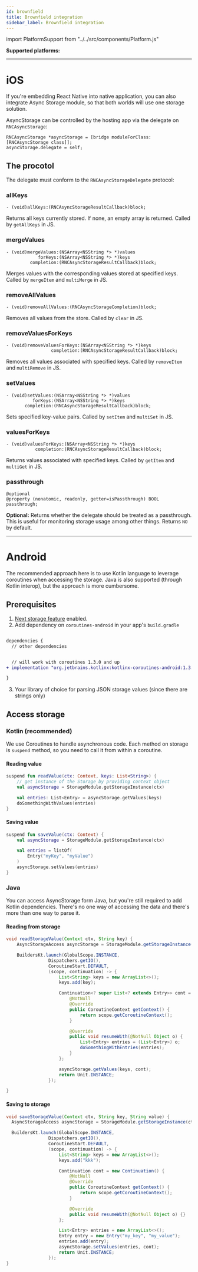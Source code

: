 ```yaml
---
id: brownfield
title: Brownfield integration
sidebar_label: Brownfield integration
---
```

import PlatformSupport from "../../src/components/Platform.js"

**Supported platforms:**
<PlatformSupport title="iOS/MacOS" platformIcon="icon_ios.svg"></PlatformSupport>
<PlatformSupport title="Android" platformIcon="icon_android.svg"></PlatformSupport>

---

# iOS

If you're embedding React Native into native application, you can also integrate
Async Storage module, so that both worlds will use one storage solution.


AsyncStorage can be controlled by the hosting app via the delegate on
`RNCAsyncStorage`:

```objc
RNCAsyncStorage *asyncStorage = [bridge moduleForClass:[RNCAsyncStorage class]];
asyncStorage.delegate = self;
```



## The procotol

The delegate must conform to the `RNCAsyncStorageDelegate` protocol:



### allKeys

```objc
- (void)allKeys:(RNCAsyncStorageResultCallback)block;
```

Returns all keys currently stored. If none, an empty array is returned.
Called by `getAllKeys` in JS.



### mergeValues

```objc
- (void)mergeValues:(NSArray<NSString *> *)values
            forKeys:(NSArray<NSString *> *)keys
         completion:(RNCAsyncStorageResultCallback)block;
```

Merges values with the corresponding values stored at specified keys.
Called by `mergeItem` and `multiMerge` in JS.



### removeAllValues

```objc
- (void)removeAllValues:(RNCAsyncStorageCompletion)block;
```

Removes all values from the store. Called by `clear` in JS.



### removeValuesForKeys

```objc
- (void)removeValuesForKeys:(NSArray<NSString *> *)keys
                 completion:(RNCAsyncStorageResultCallback)block;
```

Removes all values associated with specified keys.
Called by `removeItem` and `multiRemove` in JS.



### setValues

```objc
- (void)setValues:(NSArray<NSString *> *)values
          forKeys:(NSArray<NSString *> *)keys
       completion:(RNCAsyncStorageResultCallback)block;
```

Sets specified key-value pairs. Called by `setItem` and `multiSet` in JS.



### valuesForKeys

```objc
- (void)valuesForKeys:(NSArray<NSString *> *)keys
           completion:(RNCAsyncStorageResultCallback)block;
```

Returns values associated with specified keys.
Called by `getItem` and `multiGet` in JS.



### passthrough

```objc
@optional
@property (nonatomic, readonly, getter=isPassthrough) BOOL passthrough;
```

**Optional:** Returns whether the delegate should be treated as a passthrough.
This is useful for monitoring storage usage among other things. Returns `NO` by
default.

---

# Android

The recommended approach here is to use Kotlin language to leverage coroutines when accessing the storage.
Java is also supported (through Kotlin interop), but the approach is more cumbersome.


## Prerequisites

1. [Next storage feature](Next.md) enabled.
2. Add dependency on `coroutines-android` in your app's `build.gradle`

```diff

dependencies {
  // other dependencies


  // will work with coroutines 1.3.0 and up
+ implementation "org.jetbrains.kotlinx:kotlinx-coroutines-android:1.3.9"

}
```

3. Your library of choice for parsing JSON storage values (since there are strings only)


## Access storage

### Kotlin (recommended)

We use Coroutines to handle asynchronous code. Each method on storage is `suspend` method, so you need to
call it from within a coroutine.


#### Reading value

```kotlin
suspend fun readValue(ctx: Context, keys: List<String>) {
    // get instance of the Storage by providing context object
    val asyncStorage = StorageModule.getStorageInstance(ctx)

    val entries: List<Entry> = asyncStorage.getValues(keys)
    doSomethingWithValues(entries)
}
```

#### Saving value

```kotlin
suspend fun saveValue(ctx: Context) {
    val asyncStorage = StorageModule.getStorageInstance(ctx)

    val entries = listOf(
        Entry("myKey", "myValue")
    )
    asyncStorage.setValues(entries)
}
```


### Java

You can access AsyncStorage form Java, but you're still required to add Kotlin dependencies.
There's no one way of accessing the data and there's more than one way to parse it.


#### Reading from storage

```java
void readStorageValue(Context ctx, String key) {
    AsyncStorageAccess asyncStorage = StorageModule.getStorageInstance(ctx);

    BuildersKt.launch(GlobalScope.INSTANCE,
                Dispatchers.getIO(),
                CoroutineStart.DEFAULT,
                (scope, continuation) -> {
                    List<String> keys = new ArrayList<>();
                    keys.add(key);

                    Continuation<? super List<? extends Entry>> cont = new Continuation() {
                        @NotNull
                        @Override
                        public CoroutineContext getContext() {
                            return scope.getCoroutineContext();
                        }

                        @Override
                        public void resumeWith(@NotNull Object o) {
                            List<Entry> entries = (List<Entry>) o;
                            doSomethingWithEntries(entries);
                        }
                    };

                    asyncStorage.getValues(keys, cont);
                    return Unit.INSTANCE;
                });

}
```


#### Saving to storage

```java
void saveStorageValue(Context ctx, String key, String value) {
  AsyncStorageAccess asyncStorage = StorageModule.getStorageInstance(ctx);

  BuildersKt.launch(GlobalScope.INSTANCE,
                Dispatchers.getIO(),
                CoroutineStart.DEFAULT,
                (scope, continuation) -> {
                    List<String> keys = new ArrayList<>();
                    keys.add("kkk");

                    Continuation cont = new Continuation() {
                        @NotNull
                        @Override
                        public CoroutineContext getContext() {
                            return scope.getCoroutineContext();
                        }

                        @Override
                        public void resumeWith(@NotNull Object o) {}
                    };

                    List<Entry> entries = new ArrayList<>();
                    Entry entry = new Entry("my_key", "my_value");
                    entries.add(entry);
                    asyncStorage.setValues(entries, cont);
                    return Unit.INSTANCE;
                });
}
```


